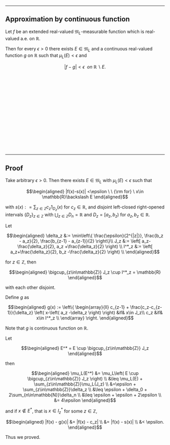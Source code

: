 
---
Approximation by continuous function
---

Let $f$ be an extended real-valued $\mathfrak{M}_L$-measurable function which is real-valued a.e. on $\mathbb{R}$.


Then for every $\epsilon >0$ there exists $E\in\mathfrak{M}_L$ and  a continuous real-valued function $g$ on $\mathbb{R}$ such that $\mu_L(E)<\epsilon$ and

$$
|f-g|< \epsilon \ \ on \ \mathbb{R}\backslash E.
$$


<br>
<br>
<br>
<br>
<br>
<br>
<br>
<br>
<br>
<br>
<br>
<br>
<br>
<br>


---
Proof
---
Take arbitrary $\epsilon>0$.
Then there exists $E\in\mathfrak{M}_L$ with $\mu_L(E)<\epsilon$ such that

$$\begin{aligned}
|f(x)-s(x)| <\epsilon \ \ {\rm for} \ x\in \mathbb{R}\backslash E
\end{aligned}$$

with $s(x): = \sum_{z\in\mathbb{Z}}c_z 1_{D_z}(x)$ for $c_z\in \mathbb{R}$, and disjoint left-closed right-opened intervals $\{D_z\}_{z\in\mathbb{Z}}$ with $\bigcup_{z\in\mathbb{Z}}D_n=\mathbb{R}$ and $D_z=[a_z, b_z)$ for $a_z,b_z\in\mathbb{R}$.

Let

$$\begin{aligned}
\delta_z
&:= \min\left\{
    \frac{\epsilon}{2^{|z|}},
    \frac{b_z - a_z}{2},
    \frac{b_{z-1} - a_{z-1}}{2}
\right\}\\
J_z
&:= \left[
    a_z-\frac{\delta_z}{2}, a_z +\frac{\delta_z}{2}
\right) \\
I^*_z
&:= \left[
    a_z+\frac{\delta_z}{2}, b_z -\frac{\delta_z}{2}
\right) \\
\end{aligned}$$

for $z\in\mathbb{Z}$,  then

$$\begin{aligned}
\bigcup_{z\in\mathbb{Z}} J_z \cup I^*_z
= \mathbb{R}
\end{aligned}$$

with each other disjoint.

Define $g$ as

$$\begin{aligned}
g(x) := \left\{
    \begin{array}{ll}
        c_{z-1} + \frac{c_z-c_{z-1}}{\delta_z} \left(
            x-\left(
                a_z -\delta_z
            \right)
        \right) &if& x\in J_z\\
        c_z &if& x\in I^*_z \\
    \end{array}
\right.
\end{aligned}$$

Note that $g$ is continuous function on $\mathbb{R}$. 

Let 

$$\begin{aligned}
E^*
= E \cup \bigcup_{z\in\mathbb{Z}} J_z
\end{aligned}$$

then

$$\begin{aligned}
\mu_L(E^*)
&= \mu_L\left(
    E \cup \bigcup_{z\in\mathbb{Z}} J_z
\right) \\
&\leq \mu_L(E) + \sum_{z\in\mathbb{Z}}\mu_L(J_z) \\
&=\epsilon + \sum_{z\in\mathbb{Z}}\delta_z \\
&\leq \epsilon + \delta_0 + 2\sum_{n\in\mathbb{N}}\delta_n \\
&\leq \epsilon + \epsilon + 2\epsilon \\
&= 4\epsilon
\end{aligned}$$

and if $x\not\in E^*$, that is $x\in I^*_z$ for some $z\in\mathbb{Z}$,

$$\begin{aligned}
|f(x) - g(x)|
&= |f(x) - c_z| \\
&= |f(x) - s(x)| \\
&< \epsilon.
\end{aligned}$$

Thus we proved.
